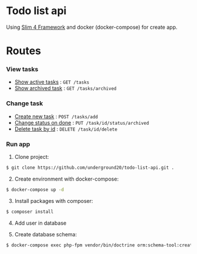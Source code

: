 # Todo list api

Using [Slim 4 Framework](https://github.com/slimphp/Slim) and docker (docker-compose) for create app.

# Routes
### View tasks
* [Show active tasks](tasks/get.md) : `GET /tasks`
* [Show archived task](tasks/archived/get.md) : `GET /tasks/archived`

### Change task
* [Create new task](tasks/add/post.md) : `POST /tasks/add`
* [Change status on done](task/id/status/archived/put.md) : `PUT /task/id/status/archived`
* [Delete task by id](task/id/delete/delete.md) : `DELETE /task/id/delete`

### Run app
1. Clone project:
```sh
$ git clone https://github.com/underground20/todo-list-api.git .
```
2. Create environment with docker-compose:
```sh
$ docker-compose up -d
```
3. Install packages with composer:
```sh
$ composer install
```
4. Add user in database

5. Create database schema:
```sh
$ docker-compose exec php-fpm vendor/bin/doctrine orm:schema-tool:create
```
